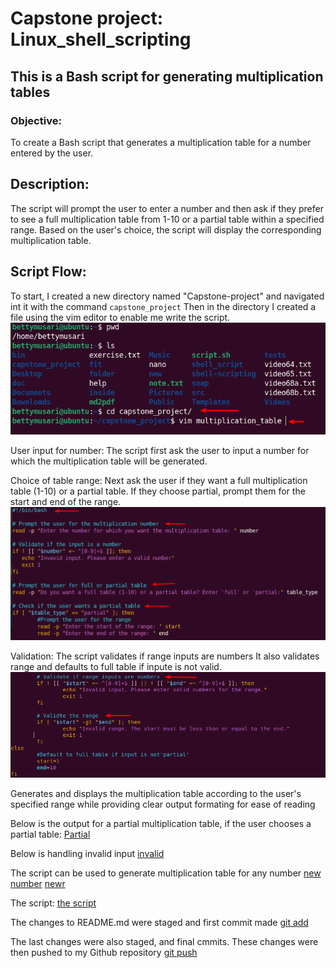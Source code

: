 # Capstone project: Linux_shell_scripting
## This is a Bash script for generating multiplication tables

### Objective: 
To create a Bash script that generates a multiplication table for a number entered by the user.

## Description:
The script will prompt the user to enter a number and then ask if they prefer to see a full multiplication table from 1-10 or a partial table within a specified range. Based on the user's choice, the script will display the corresponding multiplication table.

## Script Flow:
To start, I created a new directory named "Capstone-project" and navigated int it with the command `capstone_project`
Then in the directory I created a file using the vim editor to enable me write the script.
![Multi table](./img/1.Mutiplication%20table.png)

User input for number: The script first ask the user to input a number for which the multiplication table will be generated.

Choice of table range: Next ask the user if they want a full multiplication table (1-10) or a partial table. If they choose partial, prompt them for the start and end of the range.
![script prompt](./img/2.%20script-prompt.png)

Validation: The script validates if range inputs are numbers
It also validates range and defaults to full table if inpute is not valid. ![validate](./img/3.validate.png)

Generates and displays the multiplication table according to the user's specified range while providing clear output formating for ease of reading

Below is the output for a partial multiplication table, if the user chooses a partial table:
[Partial](./img/4.partial.png)

Below is handling invalid input
[invalid](./img/5.invalid.png)

The script can be used to generate multiplication table for any number
[new number](./img/7.newer.png)
[newr](./img/6.new.png)


The script:
[the script](./img/8.%20the%20script.png)

The changes to README.md were staged and first commit made [git add](./img/git%20add.png)

The last changes were also staged, and final cmmits.
These changes were then pushed to my Github repository [git push](./img/git%20push.pngg)




